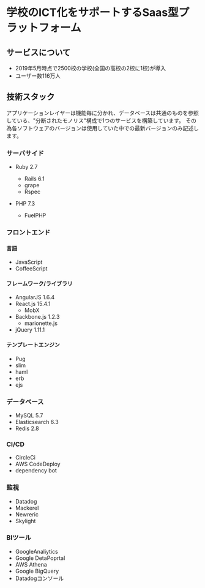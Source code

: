 # 学校のICT化をサポートするSaas型プラットフォーム

## サービスについて
* 2019年5月時点で2500校の学校(全国の高校の2校に1校)が導入
* ユーザー数116万人

## 技術スタック
アプリケーションレイヤーは機能毎に分かれ、データベースは共通のものを参照している、"分断されたモノリス"構成で1つのサービスを構築しています。
その為各ソフトウェアのバージョンは使用していた中での最新バージョンのみ記述します。

### サーバサイド
* Ruby 2.7
  * Rails 6.1
  * grape
  * Rspec

* PHP 7.3
  * FuelPHP

### フロントエンド
#### 言語
* JavaScript
* CoffeeScript

#### フレームワーク/ライブラリ
* AngularJS 1.6.4
* React.js 15.4.1
  * MobX
* Backbone.js 1.2.3
  * marionette.js
* jQuery 1.11.1

#### テンプレートエンジン
* Pug
* slim
* haml
* erb
* ejs

### データベース
* MySQL 5.7
* Elasticsearch 6.3
* Redis 2.8

### CI/CD
* CircleCi
* AWS CodeDeploy
* dependency bot

### 監視
* Datadog
* Mackerel
* Newreric
* Skylight

### BIツール
* GoogleAnaliytics
* Google DetaPoprtal
* AWS Athena
* Google BigQuery
* Datadogコンソール